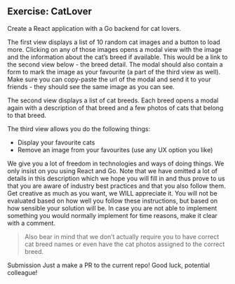 ## Exercise: CatLover

Create a React application with a Go backend for cat lovers. 

The first view displays a list of 10 random cat images and a button to load more. Clicking on any of those images opens a modal view with the image and the information about the cat’s breed if available. This would be a link to the second view below - the breed detail. The modal should also contain a form to mark the image as your favourite (a part of the third view as well). Make sure you can copy-paste the url of the modal and send it to your friends - they should see the same image as you can see.

The second view displays a list of cat breeds. Each breed opens a modal again with a description of that breed and a few photos of cats that belong to that breed.

The third view allows you do the following things:

- Display your favourite cats
- Remove an image from your favourites (use any UX option you like)

We give you a lot of freedom in technologies and ways of doing things. We only insist on you using React and Go. Note that we have omitted a lot of details in this description which we hope you will fill in and thus prove to us that you are aware of industry best practices and that you also follow them. Get creative as much as you want, we WILL appreciate it. You will not be evaluated based on how well you follow these instructions, but based on how sensible your solution will be. In case you are not able to implement something you would normally implement for time reasons, make it clear with a comment.

> Also bear in mind that we don’t actually require you to have correct cat breed names or even have the cat photos assigned to the correct breed. 

Submission
Just a make a PR to the current repo! Good luck, potential colleague!
